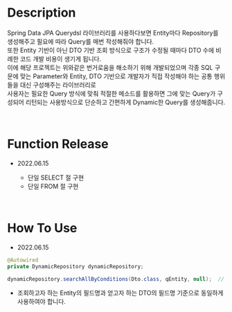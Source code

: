 # Description
Spring Data JPA Querydsl 라이브러리를 사용하다보면 Entity마다 Repository를 생성해주고 필요에 따라 Query를 매번 작성해줘야 합니다.  
또한 Entity 기반이 아닌 DTO 기반 조회 방식으로 구조가 수정될 때마다 DTO 수에 비례한 코드 개발 비용이 생기게 됩니다.  
이에 해당 프로젝트는 위와같은 번거로움을 해소하기 위해 개발되었으며 각종 SQL 구문에 맞는 Parameter와 Entity, DTO 기반으로 개발자가 직접 작성해야 하는 공통 행위들을 대신 구성해주는 라이브러리로  
사용자는 필요한 Query 방식에 맞춰 적절한 메소드를 활용하면 그에 맞는 Query가 구성되어 리턴되는 사용방식으로 단순하고 간편하게 Dynamic한 Query를 생성해줍니다.

<br/>

# Function Release
- 2022.06.15

  -   단일 SELECT 절 구현
  -   단일 FROM 절 구현

<br/>

# How To Use
- 2022.06.15
``` Java
@Autowired
private DynamicRepository dynamicRepository;

dynamicRepository.searchAllByConditions(Dto.class, qEntity, null);  // 3rd parameter is not supported
```
  - 조회하고자 하는 Entity의 필드명과 얻고자 하는 DTO의 필드명 기준으로 동일하게 사용하여야 합니다.
